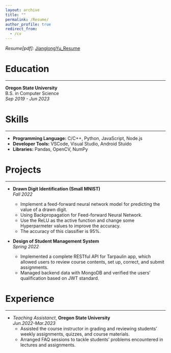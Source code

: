 ```yaml
---
layout: archive
title: ""
permalink: /Resume/
author_profile: true
redirect_from:
  - /cv
---
```


*Resume[pdf]:* [JianglongYu_Resume](http://jaron-u.github.io/files/JianglongYu_Resume.pdf) 

Education
======
***
**Oregon State University**  
B.S. in Computer Science  
*Sep 2019 - Jun 2023*  


Skills
======
***
* **Programming Language:** C/C++, Python, JavaScript, Node.js
* **Developer Tools:** VSCode, Visual Studio, Android Stuido
* **Libraries:** Pandas, OpenCV, NumPy

Projects
=======
***
- **Drawn Digit Identification (Small MNIST)**  
*Fall 2022*
  - Implement a feed-forward neural network model for predicting the value of a drawn digit.  
  - Using Backpropagation for Feed-forward Neural Network.
  - Use the ReLU as the active function and change some Hyperparmeter values to
  improve the accuracy.
  - The accuracy of this classifier is 95%.  

- **Design of Student Management System**  
*Spring 2022*
  - Implemented a complete RESTful API for Tarpaulin app, which allowed users to review course contents, set up, correct, and submit assignments.
  - Managed backend data with MongoDB and verified the users’ qualification based on JWT standard.
  
Experience
======
***
- *Teaching Assistanct*, **Oregon State University**  
*Jun.2022-Mar.2023*  
  - Assisted the course instructor in grading and reviewing students’ weekly
  assignments, quizzes, and course materials.
  - Arranged FAQ sessions to tackle students’ problems encountered in lectures and
  assignments.  